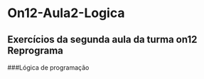 # On12-Aula2-Logica

## Exercícios da segunda aula da turma on12 Reprograma

###Lógica de programação
